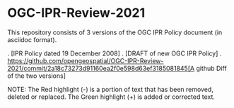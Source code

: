 # OGC-IPR-Review-2021

This repository consists of 3 versions of the OGC IPR Policy document (in asciidoc format).

. [IPR Policy dated 19 December 2008]
. [DRAFT of new OGC IPR Policy]
. https://github.com/opengeospatial/OGC-IPR-Review-2021/commit/2a18c73273d91160ea2f0e598d63ef3185081845[A github Diff of the two versions]

NOTE: The Red highlight (-) is a portion of text that has been removed, deleted or replaced.  The Green highlight (+) is added or corrected text.
